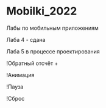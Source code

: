 # Mobilki_2022
Лабы по мобильным приложениям

Лаба 4 - сдана

Лаба 5 в процессе проектирования


!Обратный отсчёт +


!Анимация 


!Пауза


!Сброс
